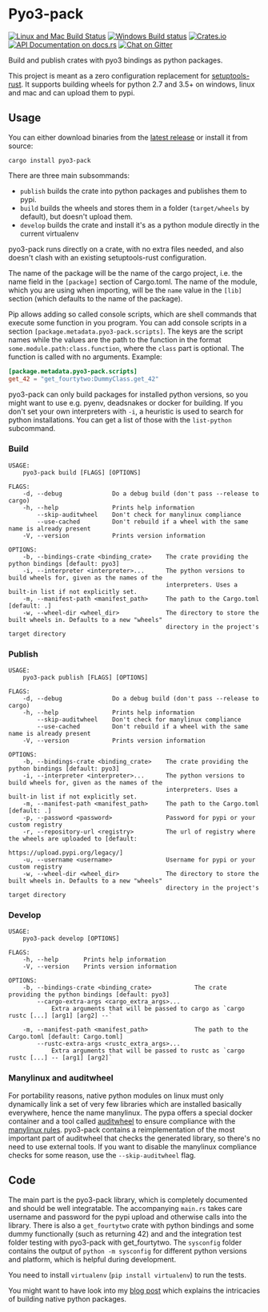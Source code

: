 # Pyo3-pack

[![Linux and Mac Build Status](https://img.shields.io/travis/PyO3/pyo3-pack/master.svg?style=flat-square)](https://travis-ci.org/PyO3/pyo3-pack)
[![Windows Build status](https://ci.appveyor.com/api/projects/status/nns7qplb756sy4y7/branch/master?svg=true)](https://ci.appveyor.com/project/konstin/pyo3-pack/branch/master)
[![Crates.io](https://img.shields.io/crates/v/pyo3-pack.svg?style=flat-square)](https://crates.io/crates/pyo3-pack)
[![API Documentation on docs.rs](https://docs.rs/pyo3-pack/badge.svg)](https://docs.rs/pyo3-pack)
[![Chat on Gitter](https://img.shields.io/gitter/room/nwjs/nw.js.svg?style=flat-square)](https://gitter.im/PyO3/Lobby)

Build and publish crates with pyo3 bindings as python packages.

This project is meant as a zero configuration replacement for [setuptools-rust](https://github.com/PyO3/setuptools-rust). It supports building wheels for python 2.7 and 3.5+ on windows, linux and mac and can upload them to pypi.

## Usage

You can either download binaries from the [latest release](https://github.com/PyO3/pyo3-pack/releases/latest) or install it from source:

```shell
cargo install pyo3-pack
```

There are three main subsommands:

 * `publish` builds the crate into python packages and publishes them to pypi.
 * `build` builds the wheels and stores them in a folder (`target/wheels` by default), but doesn't upload them.
 * `develop` builds the crate and install it's as a python module directly in the current virtualenv

pyo3-pack runs directly on a crate, with no extra files needed, and also doesn't clash with an existing setuptools-rust configuration.

The name of the package will be the name of the cargo project, i.e. the name field in the `[package]` section of Cargo.toml. The name of the module, which you are using when importing, will be the `name` value in the `[lib]` section (which defaults to the name of the package).

Pip allows adding so called console scripts, which are shell commands that execute some function in you program. You can add console scripts in a section `[package.metadata.pyo3-pack.scripts]`. The keys are the script names while the values are the path to the function in the format `some.module.path:class.function`, where the `class` part is optional. The function is called with no arguments. Example:

```toml
[package.metadata.pyo3-pack.scripts]
get_42 = "get_fourtytwo:DummyClass.get_42"
```

pyo3-pack can only build packages for installed python versions, so you might want to use e.g. pyenv, deadsnakes or docker for building. If you don't set your own interpreters with `-i`, a heuristic is used to search for python installations. You can get a list of those with the `list-python` subcommand.

### Build

```
USAGE:
    pyo3-pack build [FLAGS] [OPTIONS]

FLAGS:
    -d, --debug              Do a debug build (don't pass --release to cargo)
    -h, --help               Prints help information
        --skip-auditwheel    Don't check for manylinux compliance
        --use-cached         Don't rebuild if a wheel with the same name is already present
    -V, --version            Prints version information

OPTIONS:
    -b, --bindings-crate <binding_crate>    The crate providing the python bindings [default: pyo3]
    -i, --interpreter <interpreter>...      The python versions to build wheels for, given as the names of the
                                            interpreters. Uses a built-in list if not explicitly set.
    -m, --manifest-path <manifest_path>     The path to the Cargo.toml [default: .]
    -w, --wheel-dir <wheel_dir>             The directory to store the built wheels in. Defaults to a new "wheels"
                                            directory in the project's target directory
```

### Publish

```
USAGE:
    pyo3-pack publish [FLAGS] [OPTIONS]

FLAGS:
    -d, --debug              Do a debug build (don't pass --release to cargo)
    -h, --help               Prints help information
        --skip-auditwheel    Don't check for manylinux compliance
        --use-cached         Don't rebuild if a wheel with the same name is already present
    -V, --version            Prints version information

OPTIONS:
    -b, --bindings-crate <binding_crate>    The crate providing the python bindings [default: pyo3]
    -i, --interpreter <interpreter>...      The python versions to build wheels for, given as the names of the
                                            interpreters. Uses a built-in list if not explicitly set.
    -m, --manifest-path <manifest_path>     The path to the Cargo.toml [default: .]
    -p, --password <password>               Password for pypi or your custom registry
    -r, --repository-url <registry>         The url of registry where the wheels are uploaded to [default:
                                            https://upload.pypi.org/legacy/]
    -u, --username <username>               Username for pypi or your custom registry
    -w, --wheel-dir <wheel_dir>             The directory to store the built wheels in. Defaults to a new "wheels"
                                            directory in the project's target directory
```

### Develop

```
USAGE:
    pyo3-pack develop [OPTIONS]

FLAGS:
    -h, --help       Prints help information
    -V, --version    Prints version information

OPTIONS:
    -b, --bindings-crate <binding_crate>            The crate providing the python bindings [default: pyo3]
        --cargo-extra-args <cargo_extra_args>...
            Extra arguments that will be passed to cargo as `cargo rustc [...] [arg1] [arg2] --`

    -m, --manifest-path <manifest_path>             The path to the Cargo.toml [default: Cargo.toml]
        --rustc-extra-args <rustc_extra_args>...
            Extra arguments that will be passed to rustc as `cargo rustc [...] -- [arg1] [arg2]`
```

### Manylinux and auditwheel

For portability reasons, native python modules on linux must only dynamically link a set of very few libraries which are installed basically everywhere, hence the name manylinux. The pypa offers a special docker container and a tool called [auditwheel](https://github.com/pypa/auditwheel/) to ensure compliance with the [manylinux rules](https://www.python.org/dev/peps/pep-0513/#the-manylinux1-policy). pyo3-pack contains a reimplementation of the most important part of auditwheel that checks the generated library, so there's no need to use external tools. If you want to disable the manylinux compliance checks for some reason, use the `--skip-auditwheel` flag.

## Code

The main part is the pyo3-pack library, which is completely documented and should be well integratable. The accompanying `main.rs` takes care username and password for the pypi upload and otherwise calls into the library. There is also a `get_fourtytwo` crate with python bindings and some dummy functionally (such as returning 42) and and the integration test folder testing with pyo3-pack with get_fourtytwo. The `sysconfig` folder contains the output of `python -m sysconfig` for different python versions and platform, which is helpful during development.

You need to install `virtualenv` (`pip install virtualenv`) to run the tests.

You might want to have look into my [blog post](https://blog.schuetze.link/2018/07/21/a-dive-into-packaging-native-python-extensions.html) which explains the intricacies of building native python packages.
